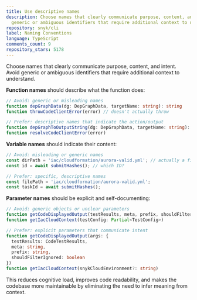 ```yaml
---
title: Use descriptive names
description: Choose names that clearly communicate purpose, content, and intent. Avoid
  generic or ambiguous identifiers that require additional context to understand.
repository: snyk/cli
label: Naming Conventions
language: TypeScript
comments_count: 9
repository_stars: 5178
---
```


Choose names that clearly communicate purpose, content, and intent. Avoid generic or ambiguous identifiers that require additional context to understand.

**Function names** should describe what the function does:
```ts
// Avoid: generic or misleading names
function depGraphData(dg: DepGraphData, targetName: string): string
function throwCodeClientError(error) // doesn't actually throw

// Prefer: descriptive names that indicate the action/output
function depGraphToOutputString(dg: DepGraphData, targetName: string): string  
function resolveCodeClientError(error)
```

**Variable names** should indicate their content:
```ts
// Avoid: misleading or generic names
const dirPath = 'iac/cloudformation/aurora-valid.yml'; // actually a file path
const id = await submitHashes(); // which ID?

// Prefer: specific, descriptive names
const filePath = 'iac/cloudformation/aurora-valid.yml';
const taskId = await submitHashes();
```

**Parameter names** should be explicit and self-documenting:
```ts
// Avoid: generic objects or unclear parameters
function getCodeDisplayedOutput(testResults, meta, prefix, shouldFilterIgnored)
function getIacCloudContext(testConfig: Partial<TestConfig>)

// Prefer: explicit parameters that communicate intent
function getCodeDisplayedOutput(args: {
  testResults: CodeTestResults,
  meta: string,
  prefix: string,
  shouldFilterIgnored: boolean
})
function getIacCloudContext(snykCloudEnvironment?: string)
```

This reduces cognitive load, improves code readability, and makes the codebase more maintainable by eliminating the need to infer meaning from context.